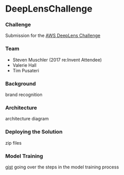 # DeepLensChallenge
### Challenge
Submission for the [AWS DeepLens Challenge](https://awsdeeplens.devpost.com)

### Team
- Steven Muschler (2017 re:Invent Attendee)
- Valerie Hall
- Tim Pusateri

### Background
brand recognition

### Architecture
architecture diagram

### Deploying the Solution
zip files

### Model Training
[gist](gist.md) going over the steps in the model training process